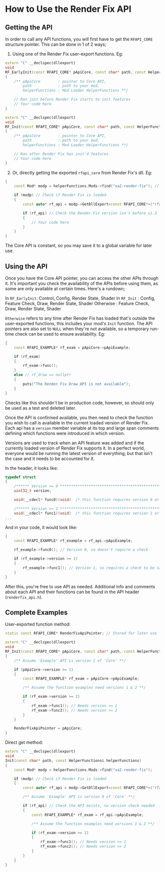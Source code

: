 # How to Use the Render Fix API
## Getting the API
In order to call any API functions, you will first have to get the `RFAPI_CORE` structure pointer. This can be done in 1 of 2 ways;

1. Using one of the Render Fix user-export functions. Eg:

```cpp
extern "C" __declspec(dllexport)
void
RF_EarlyInit(const RFAPI_CORE* pApiCore, const char* path, const HelperFunctions& helperFunctions)
{
    /** pApiCore        : pointer to Core API,
        path            : path to your mod,
        helperFunctions : Mod Loader HelperFunctions **/

    // Ran just before Render Fix starts to init features
    // Your code here
}

extern "C" __declspec(dllexport)
void
RF_Init(const RFAPI_CORE* pApiCore, const char* path, const HelperFunctions& helperFunctions)
{
    /** pApiCore        : pointer to Core API,
        path            : path to your mod,
        helperFunctions : Mod Loader HelperFunctions **/

    // Ran after Render Fix has init'd features
    // Your code here
}
```

2. Or, directly getting the exported `rfapi_core` from Render Fix's dll. Eg:

```cpp
{
    const Mod* modp = helperFunctions.Mods->find("sa2-render-fix"); // Get pointer to Render Fix's mod handle

    if (modp) // Check if Render Fix is loaded
    {
        const auto* rf_api = modp->GetDllExport<const RFAPI_CORE*>("rfapi_core"); // Get dllexport

        if (rf_api) // Check the Render Fix version isn't before v1.3
        {
            // Your code here
        }
    }
}
```

The Core API is constant, so you may save it to a global variable for later use.

## Using the API
Once you have the Core API pointer, you can access the other APIs through it. It's important you check the availability of the APIs before using them, as some are only available at certain times. Here's a rundown;

In `RF_EarlyInit`: Control, Config, Render State, Shader
In `RF_Init`     : Config, Feature Check, Draw, Render State, Shader
Otherwise        : Feature Check, Draw, Render State, Shader

`Otherwise` refers to any time after Render Fix has loaded that's outside the user-exported functions, this includes your mod's `Init` function. The API pointers are also set to `NULL` when they're not available, so a temporary run-time check can be used to ensure availability. Eg:

```cpp
{
    const RFAPI_EXAMPLE* rf_exam = pApiCore->pApiExample;

    if (rf_exam)
    {
        rf_exam->func();
    }
    else // rf_draw == nullptr
    {
        puts("The Render Fix Draw API is not available");
    }
}
```

Checks like this shouldn't be in production code, however, so should only be used as a test and deleted later.

Once the API is confirmed available, you then need to check the function you wish to call is available in the current loaded version of Render Fix. Each api has a `version` member variable at its top and large span comments defining which functions were introduced in which version.

Versions are used to track when an API feature was added and if the currently loaded version of Render Fix supports it. In a perfect world, everyone would be running the latest version of everything; but that isn't the case and it needs to be accounted for it.

In the header, it looks like:

```cpp
typedef struct
{
    /****** Version >= 0 ************************************************************/
    uint32_t version;

    void(__cdecl* func0)(void)  /* this function requires version 0 or higher       */

    /****** Version >= 1 ************************************************************/
    void(__cdecl* func1)(void)  /* this function requires version 1 or higher       */
...
```

And in your code, it would look like:

```cpp
{
    const RFAPI_EXAMPLE* rf_example = rf_api->pApiExample;

    rf_example->func0(); // Version 0, so doesn't require a check

    if (rf_example->version >= 1)
    {
        rf_example->func1(); // Version 1, so requires a check to be safe
    }
}
```

After this, you're free to use API as needed. Additional info and comments about each API and their functions can be found in the API header (`renderfix_api.h`).

## Complete Examples
User-exported function method:

```cpp
static const RFAPI_CORE* RenderFixApiPointer; // Stored for later use

extern "C" __declspec(dllexport)
void
RF_Init(const RFAPI_CORE* pApiCore, const char* path, const HelperFunctions* pHelperFunctions)
{
    /** Assume 'Example' API is version 1 of 'Core' **/

    if (pApiCore->version >= 1)
    {
        const RFAPI_EXAMPLE* rf_exam = pApiCore->pApiExample;

        /** Assume the function examples need versions 1 & 2 **/

        if (rf_exam->version >= 2)
        {
            rf_exam->func1(); // Needs version >= 1
            rf_exam->func2(); // Needs version >= 2
        }
    }

    RenderFixApiPointer = pApiCore;
}
```

Direct get method:

```cpp
extern "C" __declspec(dllexport)
void
Init(const char* path, const HelperFunctions& helperFunctions)
{
    const Mod* modp = helperFunctions.Mods->find("sa2-render-fix");

    if (modp) // Check if Render Fix is loaded
    {
        const auto* rf_api = modp->GetDllExport<const RFAPI_CORE*>("rfapi_core");

        /** Assume 'Example' API is version 0 of 'Core' **/

        if (rf_api) // Check the API exists, no version check needed
        {
            const RFAPI_EXAMPLE* rf_exam = rf_api->pApiExample;

            /** Assume the function examples need versions 1 & 2 **/

            if (rf_exam->version >= 2)
            {
                rf_exam->func1(); // Needs version >= 1
                rf_exam->func2(); // Needs version >= 2
            }
        }
    }
}
```
